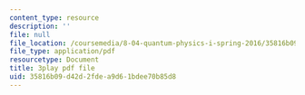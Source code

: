 ```yaml
---
content_type: resource
description: ''
file: null
file_location: /coursemedia/8-04-quantum-physics-i-spring-2016/35816b09d42d2fdea9d61bdee70b85d8_xmjvqbYvY9o.pdf
file_type: application/pdf
resourcetype: Document
title: 3play pdf file
uid: 35816b09-d42d-2fde-a9d6-1bdee70b85d8
---
```

